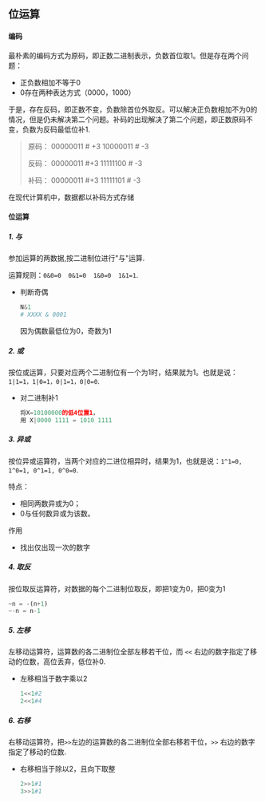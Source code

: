 ## 位运算

#### 编码

最朴素的编码方式为原码，即正数二进制表示，负数首位取1。但是存在两个问题：

- 正负数相加不等于0
- 0存在两种表达方式（0000，1000）

于是，存在反码，即正数不变，负数除首位外取反。可以解决正负数相加不为0的情况，但是仍未解决第二个问题。补码的出现解决了第二个问题，即正数原码不变，负数为反码最低位补1.

> 原码：
> 00000011	# +3
> 10000011    # -3
>
> 反码：
> 00000011	 #+3
> 11111100	 # -3
>
> 补码：
> 00000011	 #+3
> 11111101	 # -3

在现代计算机中，数据都以补码方式存储

#### 位运算

##### 1. 与

参加运算的两数据,按二进制位进行"与"运算.

运算规则：`0&0=0  0&1=0  1&0=0  1&1=1`. 

- 判断奇偶

  ```python
  N&1
  # XXXX & 0001
  ```

  因为偶数最低位为0，奇数为1

##### 2. 或

按位或运算，只要对应两个二进制位有一个为1时，结果就为1。也就是说：`1|1=1，1|0=1，0|1=1，0|0=0`.

- 对二进制补1

  ```python
  将X=10100000的低4位置1，
  用 X|0000 1111 = 1010 1111
  ```

##### 3. 异或

按位异或运算符，当两个对应的二进位相异时，结果为1，也就是说：`1^1=0, 1^0=1, 0^1=1, 0^0=0`.

特点：

- 相同两数异或为0；
- 0与任何数异或为该数。

作用

- 找出仅出现一次的数字

##### 4. 取反

按位取反运算符，对数据的每个二进制位取反，即把1变为0，把0变为1

```python
~n = -(n+1)
~-n = n-1
```

##### 5. 左移

左移动运算符，运算数的各二进制位全部左移若干位，而 `<<` 右边的数字指定了移动的位数，高位丢弃，低位补0.

- 左移相当于数字乘以2

  ```python
  1<<1#2
  2<<1#4
  ```

##### 6. 右移

右移动运算符，把`>>`左边的运算数的各二进制位全部右移若干位，`>>` 右边的数字指定了移动的位数.

- 右移相当于除以2，且向下取整

  ```python
  2>>1#1
  3>>1#1
  ```